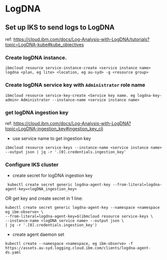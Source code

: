 # LogDNA

## Set up IKS to send logs to LogDNA
ref: https://cloud.ibm.com/docs/Log-Analysis-with-LogDNA/tutorials?topic=LogDNA-kube#kube_objectives

### Create logDNA instance.

```
ibmcloud resource service-instance-create <service instance name> logdna <plan, eg lite> <location, eg au-syd> -g <resource group>
```

### Create logDNA service key with `Administrator` role name

```
ibmcloud resource service-key-create <Service key name. eg logdna-key-admin> Administrator --instance-name <service instance name>
```

### get logDNA ingestion key
ref: https://cloud.ibm.com/docs/Log-Analysis-with-LogDNA?topic=LogDNA-ingestion_key#ingestion_key_cli

* use service name to get ingestion key
```
ibmcloud resource service-keys --instance-name <service instance name> --output json | jq -r '.[0].credentials.ingestion_key'
```

### Configure IKS cluster
* create secret for logDNA ingestion key
```
 kubectl create secret generic logdna-agent-key --from-literal=logdna-agent-key=<logDNA_ingestion_key>
 ```

OR get key and create secret in 1 line: 

```
kubectl create secret generic logdna-agent-key --namespace <namespace eg ibm-observe> \
--from-literal=logdna-agent-key=$(ibmcloud resource service-keys \
--instance-name <logDNA service name> --output json \
| jq -r '.[0].credentials.ingestion_key')
```

* create agent daemon set
 ```
 kubectl create --namespace <namespace, eg ibm-observe> -f https://assets.au-syd.logging.cloud.ibm.com/clients/logdna-agent-ds.yaml
 ```